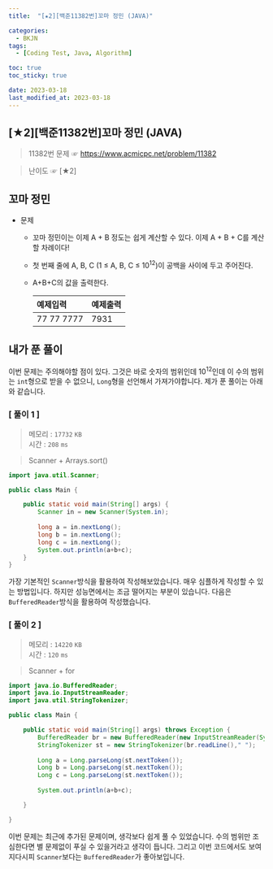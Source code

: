 ```yaml
---
title:  "[★2][백준11382번]꼬마 정민 (JAVA)" 

categories:
  - BKJN
tags:
  - [Coding Test, Java, Algorithm]

toc: true
toc_sticky: true

date: 2023-03-18
last_modified_at: 2023-03-18
---
```

[★2][백준11382번]꼬마 정민 (JAVA)
----
> 11382번 문제 ☞ <https://www.acmicpc.net/problem/11382>  

> 난이도 ☞ [★2]
  
## 꼬마 정민
  
- 문제
  - 꼬마 정민이는 이제 A + B 정도는 쉽게 계산할 수 있다. 이제 A + B + C를 계산할 차례이다!
  - 첫 번째 줄에 A, B, C (1 ≤ A, B, C ≤ 10<sup>12</sup>)이 공백을 사이에 두고 주어진다.
  - A+B+C의 값을 출력한다.
    
	|예제입력|예제출력|
	|:--|:--|
	|77 77 7777|7931|

## 내가 푼 풀이  
이번 문제는 주의해야할 점이 있다. 그것은 바로 숫자의 범위인데 10<sup>12</sup>인데 이 수의 범위는 `int`형으로 받을 수 없으니, `Long`형을 선언해서 가져가야합니다. 제가 푼 풀이는 아래와 같습니다.

### [ 풀이 1 ]  
>메모리 : `17732` `KB`  
>시간 : `208` `ms`  

>Scanner + Arrays.sort()
  
```java
import java.util.Scanner;

public class Main {

	public static void main(String[] args) {
        Scanner in = new Scanner(System.in);
        
        long a = in.nextLong();
        long b = in.nextLong();
        long c = in.nextLong();
        System.out.println(a+b+c);
    }
}
```

가장 기본적인 `Scanner`방식을 활용하여 작성해보았습니다. 매우 심플하게 작성할 수 있는 방법입니다. 하지만 성능면에서는 조금 떨어지는 부분이 있습니다. 다음은 `BufferedReader`방식을 활용하여 작성했습니다.

### [ 풀이 2 ]
>메모리 : `14220` `KB`  
>시간 : `120` `ms`  

>Scanner + for
  
```java
import java.io.BufferedReader;
import java.io.InputStreamReader;
import java.util.StringTokenizer;

public class Main {

	public static void main(String[] args) throws Exception {
		BufferedReader br = new BufferedReader(new InputStreamReader(System.in));
		StringTokenizer st = new StringTokenizer(br.readLine()," ");
		
		Long a = Long.parseLong(st.nextToken());
		Long b = Long.parseLong(st.nextToken());
		Long c = Long.parseLong(st.nextToken());
		
		System.out.println(a+b+c);

	}

}
```
이번 문제는 최근에 추가된 문제이며, 생각보다 쉽게 풀 수 있었습니다. 수의 범위만 조심한다면 별 문제없이 푸실 수 있을거라고 생각이 듭니다. 그리고 이번 코드에서도 보여지다시피 `Scanner`보다는 `BufferedReader`가 좋아보입니다.